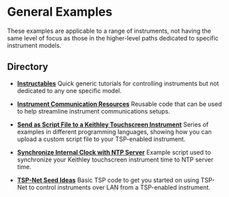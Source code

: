 
# General Examples

These examples are applicable to a range of instruments, not having the same level of focus as those in the higher-level paths dedicated to specific instrument models. 

## Directory

[comment]: **[General](./directory)**  

* **[Instructables](./Instructables)** 
Quick generic tutorials for controlling instruments but not dedicated to any one specific model.

* **[Instrument Communication Resources](./Instrument_Communication_Resouces)** 
Reusable code that can be used to help streamline instrument communications setups. 

* **[Send as Script File to a Keithley Touchscreen Instrument](./Send_a_Script_File_to_A_Keithley_Touchscreen_Instrument)** 
Series of examples in different programming languages, showing how you can upload a custom script file to your TSP-enabled instrument. 

* **[Synchronize Internal Clock with NTP Server](./Synchronize_Internal_Clock_with_NTP_Server)**
Example script used to synchronize your Keithley touchscreen instrument time to NTP server time. 

* **[TSP-Net Seed Ideas](./TSP-NET_Seed_Ideas/)**
Basic TSP code to get you started on using TSP-Net to control instruments over LAN from a TSP-enabled instrument.
